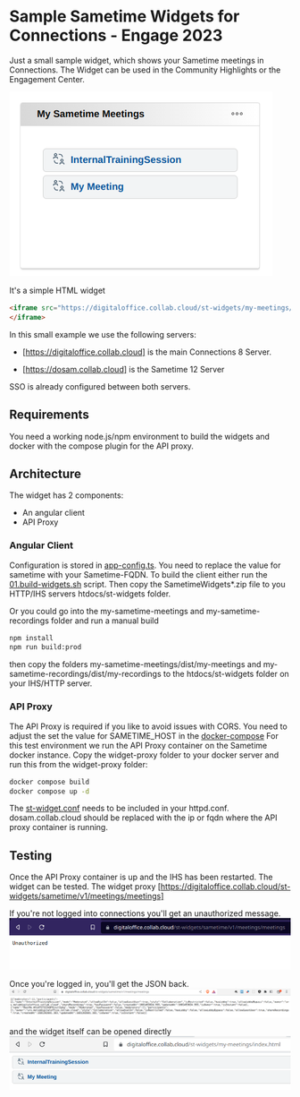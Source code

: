 # Sample Sametime Widgets for Connections - Engage 2023

Just a small sample widget, which shows your Sametime meetings in Connections. The Widget can be used in the Community Highlights or the Engagement Center.

![screenshot](assets/Selection_054.png)

It's a simple HTML widget

```html
<iframe src="https://digitaloffice.collab.cloud/st-widgets/my-meetings/index.html" style="border: 0px none; width: 100%; height: auto;">
</iframe>
```

In this small example we use the following servers:

- [https://digitaloffice.collab.cloud] is the main Connections 8 Server.

- [https://dosam.collab.cloud] is the Sametime 12 Server

SSO is already configured between both servers.

## Requirements

You need a working node.js/npm environment to build the widgets and docker with the compose plugin for the API proxy.

## Architecture

The widget has 2 components:

- An angular client
- API Proxy

### Angular Client

Configuration is stored in [app-config.ts](my-sametime-meetings/src/app/config/app-config.ts).
You need to replace the value for sametime with your Sametime-FQDN.
To build the client either run the [01.build-widgets.sh](01.build-widgets.sh) script. Then copy the SametimeWidgets*.zip file to you HTTP/IHS servers htdocs/st-widgets folder.

Or you could go into the my-sametime-meetings and my-sametime-recordings folder and run a manual build

```sh
npm install
npm run build:prod
```

then copy the folders  my-sametime-meetings/dist/my-meetings and my-sametime-recordings/dist/my-recordings to the htdocs/st-widgets folder on your IHS/HTTP server.

### API Proxy

The API Proxy is required if you like to avoid issues with CORS.
You need to adjust the set the value for SAMETIME_HOST in the [docker-compose](widget-proxy/docker-compose.yml)
For this test environment we run the API Proxy container on the Sametime docker instance.
Copy the widget-proxy folder to your docker server and run this from the widget-proxy folder:

```sh
docker compose build
docker compose up -d
```

The [st-widget.conf](st-widget.conf) needs to be included in your httpd.conf. dosam.collab.cloud should be replaced with the ip or fqdn where the API proxy container is running.

## Testing

Once the API Proxy container is up and the IHS has been restarted. The widget can be tested.
The widget proxy [https://digitaloffice.collab.cloud/st-widgets/sametime/v1/meetings/meetings]

If you're not logged into connections you'll get an unauthorized message.
![Unauthorized](assets/Selection_055.png)

Once you're logged in, you'll get the JSON back.
![JSON](assets/Selection_056.png)

and the widget itself can be opened directly
![client widget](assets/Selection_057.png)